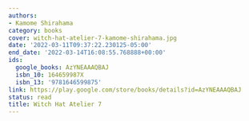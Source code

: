 ```yaml
---
authors:
- Kamome Shirahama
category: books
cover: witch-hat-atelier-7-kamome-shirahama.jpg
date: '2022-03-11T09:37:22.230125-05:00'
end_date: '2022-03-14T16:08:55.768888+00:00'
ids:
  google_books: AzYNEAAAQBAJ
  isbn_10: 164659987X
  isbn_13: '9781646599875'
link: https://play.google.com/store/books/details?id=AzYNEAAAQBAJ
status: read
title: Witch Hat Atelier 7
---
```

